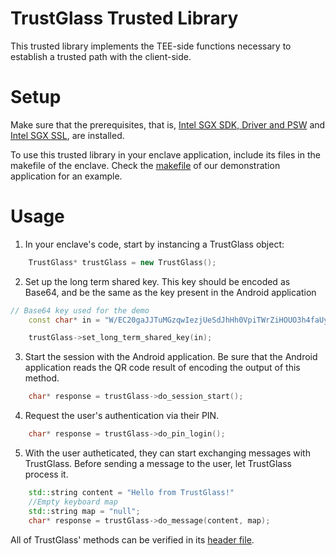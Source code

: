 # TrustGlass Trusted Library

This trusted library implements the TEE-side functions necessary to establish a trusted path with the client-side.

# Setup

Make sure that the prerequisites, that is, 
[Intel SGX SDK, Driver and PSW](https://github.com/intel/linux-sgx) and [Intel SGX SSL](https://github.com/intel/intel-sgx-ssl), are installed.

To use this trusted library in your enclave application, include its files in the makefile of the enclave.
Check the [makefile](/Demo/EnclaveApp/Makefile) of our demonstration application for an example.

# Usage
1. In your enclave's code, start by instancing a TrustGlass object:
```cpp
    TrustGlass* trustGlass = new TrustGlass();
```

2. Set up the long term shared key. This key should be encoded as Base64, and be the same as the key present in the Android application
```cpp
// Base64 key used for the demo
    const char* in = "W/EC20gaJJTuMGzqwIezjUeSdJhHh0VpiTWrZiHOUO3h4faUyy9ALcImwphBIFoawXDVfj2jti28    yjYAQJJcHMZwsRkx37iwO6sWL+6xPcF+bUuG3G174Itc2wV+7poGNH2D9q2umCLJC/l+6UdyTvjp    CBNd6EEkMk0SeJzp0MGNVn7zYcs7C6H7FhqwL9lP94Bl6nw7r8kHx9KPVQh+krlGzHmoc5Z+wIx4    qkQ61smpc4jsOcfWSzcIWXEbTM8LK8LZYF4g+jbKvZ/bbDhCX6U381eZhZ0y8yanC5B98Lw9QtRM    tV9Ge05XcHSA8jpMtngdo/+BIlRADwNuAWPGLg=="

    trustGlass->set_long_term_shared_key(in);
```

3. Start the session with the Android application. Be sure that the Android application reads the QR code result of encoding the output of this method.
```cpp
    char* response = trustGlass->do_session_start();
```

4. Request the user's authentication via their PIN.
```cpp
    char* response = trustGlass->do_pin_login();
```

5. With the user autheticated, they can start exchanging messages with TrustGlass. Before sending a message to the user, let TrustGlass process it.
```cpp
    std::string content = "Hello from TrustGlass!"
    //Empty keyboard map
    std::string map = "null";
    char* response = trustGlass->do_message(content, map);
```

All of TrustGlass' methods can be verified in its [header file](/TrustGlass_TEE/TrustGlass.h).